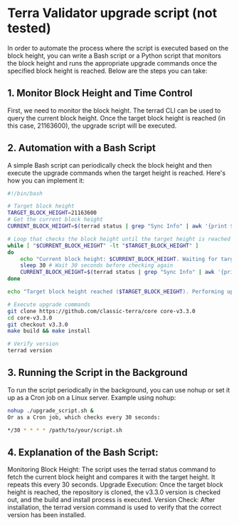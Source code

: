 # Terra Validator upgrade script (not tested)
In order to automate the process where the script is executed based on the block height, you can write a Bash script or a Python script that monitors the block height and runs the appropriate upgrade commands once the specified block height is reached. Below are the steps you can take:

## 1. Monitor Block Height and Time Control
First, we need to monitor the block height. The terrad CLI can be used to query the current block height. Once the target block height is reached (in this case, 21163600), the upgrade script will be executed.

## 2. Automation with a Bash Script
A simple Bash script can periodically check the block height and then execute the upgrade commands when the target height is reached. Here's how you can implement it:

```sh
#!/bin/bash

# Target block height
TARGET_BLOCK_HEIGHT=21163600
# Get the current block height
CURRENT_BLOCK_HEIGHT=$(terrad status | grep "Sync Info" | awk '{print $6}' | cut -d':' -f2)

# Loop that checks the block height until the target height is reached
while [ "$CURRENT_BLOCK_HEIGHT" -lt "$TARGET_BLOCK_HEIGHT" ]
do
    echo "Current block height: $CURRENT_BLOCK_HEIGHT. Waiting for target height $TARGET_BLOCK_HEIGHT."
    sleep 30 # Wait 30 seconds before checking again
    CURRENT_BLOCK_HEIGHT=$(terrad status | grep "Sync Info" | awk '{print $6}' | cut -d':' -f2)
done

echo "Target block height reached ($TARGET_BLOCK_HEIGHT). Performing upgrade."

# Execute upgrade commands
git clone https://github.com/classic-terra/core core-v3.3.0
cd core-v3.3.0
git checkout v3.3.0
make build && make install

# Verify version
terrad version
```

## 3. Running the Script in the Background
To run the script periodically in the background, you can use nohup or set it up as a Cron job on a Linux server. Example using nohup:

```sh
nohup ./upgrade_script.sh &
Or as a Cron job, which checks every 30 seconds:
```
```sh
*/30 * * * * /path/to/your/script.sh
```
## 4. Explanation of the Bash Script:
Monitoring Block Height: The script uses the terrad status command to fetch the current block height and compares it with the target height. It repeats this every 30 seconds.
Upgrade Execution: Once the target block height is reached, the repository is cloned, the v3.3.0 version is checked out, and the build and install process is executed.
Version Check: After installation, the terrad version command is used to verify that the correct version has been installed.
